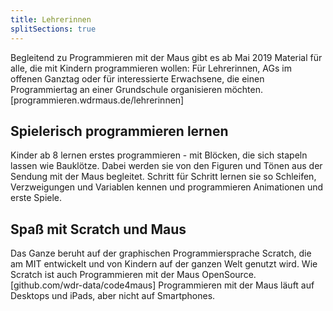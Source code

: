 ```yaml
---
title: Lehrerinnen
splitSections: true
---
```


Begleitend zu Programmieren mit der Maus gibt es ab Mai 2019 Material für alle, die mit Kindern programmieren wollen: Für Lehrerinnen, AGs im offenen Ganztag oder für interessierte Erwachsene, die einen Programmiertag an einer Grundschule organisieren möchten. [programmieren.wdrmaus.de/lehrerinnen]

## Spielerisch programmieren lernen
Kinder ab 8 lernen erstes programmieren - mit Blöcken, die sich stapeln lassen wie Bauklötze. Dabei werden sie von den Figuren und Tönen aus der Sendung mit der Maus begleitet. Schritt für Schritt lernen sie so Schleifen, Verzweigungen und Variablen kennen und programmieren Animationen und erste Spiele.

## Spaß mit Scratch und Maus
Das Ganze beruht auf der graphischen Programmiersprache Scratch, die am MIT entwickelt und von Kindern auf der ganzen Welt genutzt wird. Wie Scratch ist auch Programmieren mit der Maus OpenSource. [github.com/wdr-data/code4maus] Programmieren mit der Maus läuft auf Desktops und iPads, aber nicht auf Smartphones.
